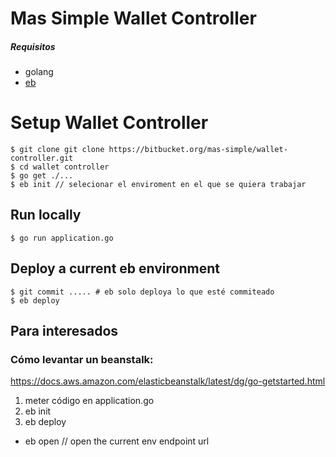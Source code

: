 # Mas Simple Wallet Controller
##### Requisitos
- golang
- [eb](https://github.com/aws/aws-elastic-beanstalk-cli-setup)

# Setup Wallet Controller
```
$ git clone git clone https://bitbucket.org/mas-simple/wallet-controller.git
$ cd wallet controller
$ go get ./...
$ eb init // selecionar el enviroment en el que se quiera trabajar
```

## Run locally
```
$ go run application.go
```

## Deploy a current eb environment
```
$ git commit ..... # eb solo deploya lo que esté commiteado
$ eb deploy
```

## Para interesados
### Cómo levantar un beanstalk: 
https://docs.aws.amazon.com/elasticbeanstalk/latest/dg/go-getstarted.html
1) meter código en application.go
2) eb init
3) eb deploy

- eb open // open the current env endpoint url
